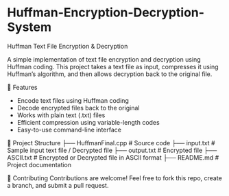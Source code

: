 # Huffman-Encryption-Decryption-System

Huffman Text File Encryption & Decryption

A simple implementation of text file encryption and decryption using Huffman coding.
This project takes a text file as input, compresses it using Huffman’s algorithm, and then allows decryption back to the original file.

📌 Features
- Encode text files using Huffman coding
- Decode encrypted files back to the original
- Works with plain text (.txt) files
- Efficient compression using variable-length codes
- Easy-to-use command-line interface

📂 Project Structure
├── HuffmanFinal.cpp        # Source code
├── input.txt               # Sample input text file / Decrypted file
├── output.txt              # Encrypted file
├── ASCII.txt               # Encrypted or Decrypted file in ASCII format
├── README.md               # Project documentation

🤝 Contributing
Contributions are welcome! Feel free to fork this repo, create a branch, and submit a pull request.
